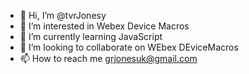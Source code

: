 - 👋 Hi, I’m @tvrJonesy
- 👀 I’m interested in Webex Device Macros
- 🌱 I’m currently learning JavaScript
- 💞️ I’m looking to collaborate on WEbex DEviceMacros
- 📫 How to reach me grjonesuk@gmail.com

<!---
tvrJonesy/tvrJonesy is a ✨ special ✨ repository because its `README.md` (this file) appears on your GitHub profile.
You can click the Preview link to take a look at your changes.
--->
